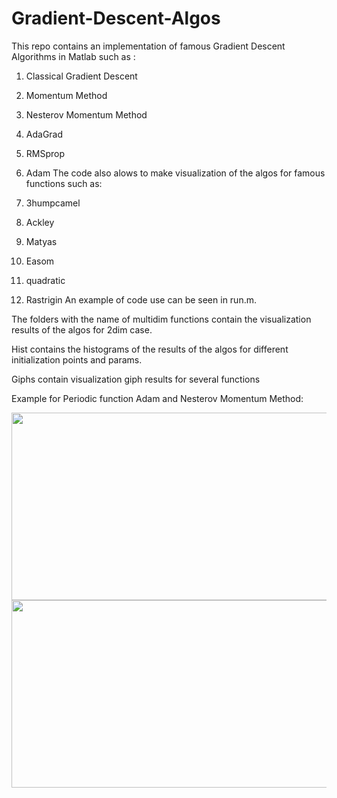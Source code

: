 # Gradient-Descent-Algos
This repo contains an implementation of famous Gradient Descent Algorithms in Matlab such as :

1) Classical Gradient Descent
2) Momentum Method
3) Nesterov Momentum Method
4) AdaGrad
5) RMSprop
6) Adam
The code also alows to make visualization of the algos for famous functions such as:

1) 3humpcamel
2) Ackley
3) Matyas
4) Easom
5) quadratic
6) Rastrigin
An example of code use can be seen in run.m.

The folders with the name of multidim functions contain the visualization results of the algos for 2dim case. 

Hist contains the histograms of the results of the algos for different initialization points and params.

Giphs contain visualization giph results for several functions

Example for Periodic function Adam and Nesterov Momentum Method:

<img src="https://github.com/Mypathissional/Gradient-Descent-Algos/blob/master/giphs/Periodic/Adam.gif" width="600" height="300">

<img src="https://github.com/Mypathissional/Gradient-Descent-Algos/blob/master/giphs/Periodic/NesterovMomentum.gif" width="600" height="300">

